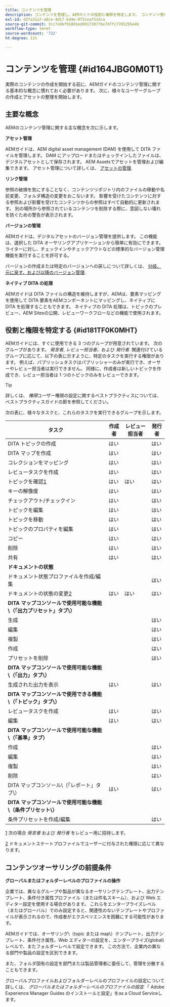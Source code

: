```yaml
---
title: コンテンツを管理
description: コンテンツを管理し、AEMガイドの役割と権限を特定します。 コンテンツ管理の主要概念と、グローバルまたはフォルダーレベルのプロファイルの操作について説明します。
exl-id: d2fa31a7-a8ce-4d17-bd4e-0f51ea751dca
source-git-commit: 3cc7a9bf91881ed09173077be7d7fc7705295e4b
workflow-type: tm+mt
source-wordcount: '722'
ht-degree: 11%

---
```


# コンテンツを管理 {#id164JBG0M0T1}

実際のコンテンツの作成を開始する前に、AEMガイドのコンテンツ管理に関する基本的な概念に慣れておく必要があります。 次に、様々なユーザーグループの作成とアセットの整理を開始します。

## 主要な概念

AEMのコンテンツ管理に関する主な概念を次に示します。

**アセット管理**

AEMガイドは、AEM digital asset management \(DAM\) を使用して DITA ファイルを管理します。 DAM にアップロードまたはチェックインしたファイルは、デジタルアセットとして保存されます。 AEM Assetsでアセットを管理および編集できます。 アセット管理について詳しくは、 [アセットの管理](https://experienceleague.adobe.com/docs/experience-manager-cloud-service/content/assets/manage/manage-digital-assets.html?lang=ja).

**リンク管理**

参照の破損を気にすることなく、コンテンツリポジトリ内のファイルの移動や名前変更、フォルダ構造の変更をおこないます。 影響を受けたコンテンツに対する参照および影響を受けたコンテンツからの参照はすべて自動的に更新されます。 別の場所から参照されているコンテンツを削除する際に、意図しない壊れを防ぐための警告が表示されます。

**バージョンの管理**

AEMガイドは、デジタルアセットのバージョン管理を提供します。 この機能は、選択した DITA オーサリングアプリケーションから簡単に有効にできます。 ライターに対し、チェックインやチェックアウトなどの標準的なバージョン管理機能を実行することを許可する。

バージョンの作成または特定のバージョンへの戻しについて詳しくは、 [分岐、元に戻す、および以降のバージョン管理](web-editor-preview-topics.md#id193PG0Y051X).

**ネイティブ DITA の処理**

AEMガイドは DITA ファイルの構造を維持しますが、AEMは、要素マッピングを使用して DITA 要素をAEMコンポーネントにマッピングし、ネイティブに DITA を処理することもできます。 ネイティブの DITA 処理は、トピックのプレビュー、AEM Sitesの公開、レビューワークフローなどの機能で使用されます。

## 役割と権限を特定する {#id181TF0K0MHT}

AEMガイドには、すぐに使用できる 3 つのグループが用意されています。 次のグループがあります。 *発言者*, *レビュー担当者*、および *発行者*. 関連付けているグループに応じて、以下の表に示すように、特定のタスクを実行する権限があります。 例えば、パブリッシュタスクはパブリッシャーのみが実行でき、オーサーやレビュー担当者は実行できません。 同様に、作成者は新しいトピックを作成でき、レビュー担当者は 1 つのトピックのみをレビューできます。

>[!TIP]
>
> 詳しくは、 *権限*&#x200B;ユーザー権限の設定に関するベストプラクティスについては、ベストプラクティスガイドの節を参照してください。

次の表に、様々なタスクと、これらのタスクを実行できるグループを示します。

| タスク | 作成者 | レビュー担当者 | 発行者 |
|----|-------|---------|----------|
| DITA トピックの作成 | はい |   | はい |
| DITA マップを作成 | はい |   | はい |
| コレクションをマッピング | はい |   | はい |
| レビュータスクを作成 | はい |   | はい |
| トピックを確認[1](#fntarg_1) | はい | はい | はい |
| キーの解像度 | はい |   | はい |
| チェックアウト/チェックイン | はい |   | はい |
| トピックを編集 | はい |   | はい |
| トピックを移動 | はい |   | はい |
| トピックのプロパティを編集 | はい |   | はい |
| コピー | はい |   | はい |
| 削除 | はい |   | はい |
| 共有 | はい |   | はい |
| **ドキュメントの状態** |
| ドキュメント状態プロファイルを作成/編集 |   |   | はい |
| ドキュメントの状態の変更[2](#fntarg_2) | はい | はい | はい |
| **DITA マップコンソールで使用可能な機能\（「出力プリセット」タブ\）** |
| 生成 |   |   | はい |
| 編集 |   |   | はい |
| 複製 |   |   | はい |
| 作成 |   |   | はい |
| プリセットを削除 |   |   | はい |
| **DITA マップコンソールで使用可能な機能\（「出力」タブ\）** |
| 生成された出力を表示 | はい |   | はい |
| **DITA マップコンソールで使用できる機能\（「トピック」タブ\）** |
| レビュータスクを作成 | はい |   | はい |
| 編集 | はい |   | はい |
| **DITA マップコンソールで使用可能な機能\（「基準」タブ）** |
| 作成 |   |   | はい |
| 編集 |   |   | はい |
| 複製 |   |   | はい |
| 削除 |   |   | はい |
| DITA マップコンソール\（「レポート」タブ\） | はい |   | はい |
| **DITA マップコンソールで使用可能な機能\（条件プリセット\）** |
| 条件プリセットを作成/編集 |   |   | はい |

[1](#fnsrc_1) 次の場合 *発言者* および *発行者* をレビュー用に招待します。

[2](#fnsrc_2) ドキュメントステートプロファイルでユーザーに付与された権限に応じて異なります。

## コンテンツオーサリングの前提条件

**グローバルまたはフォルダーレベルのプロファイルの操作**

企業では、異なるグループや製品が異なるオーサリングテンプレート、出力テンプレート、条件付き属性プロファイル（または件名スキーム）、および Web エディター設定を使用する場合があります。 これらをエンタープライズレベル（またはグローバル）でのみ設定すると、関連性のないテンプレートやプロファイルが表示されるので、作成者がエクスペリエンスを困難にする可能性があります。

AEMガイドでは、オーサリング\（topic または map\）テンプレート、出力テンプレート、条件付き属性、Web エディターの設定を、エンタープライズ\(global\) レベルで、またフォルダーレベルで設定できます。 この方法で、企業内の異なる部門や製品の設定を区別できます。

また、フォルダ固有の設定を部門または製品管理者に委任して、管理を分散することもできます。

グローバルプロファイルおよびフォルダーレベルのプロファイルの設定について詳しくは、 *グローバルまたはフォルダーレベルのプロファイルの設定* 「 Adobe Experience Manager Guides のインストールと設定」をas a Cloud Serviceします。
